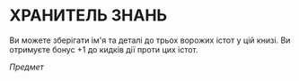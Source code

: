 ﻿# ХРАНИТЕЛЬ ЗНАНЬ

Ви можете зберігати ім'я та деталі до трьох ворожих істот у цій книзі. Ви отримуєте бонус +1 до кидків дії проти цих істот.

*Предмет*